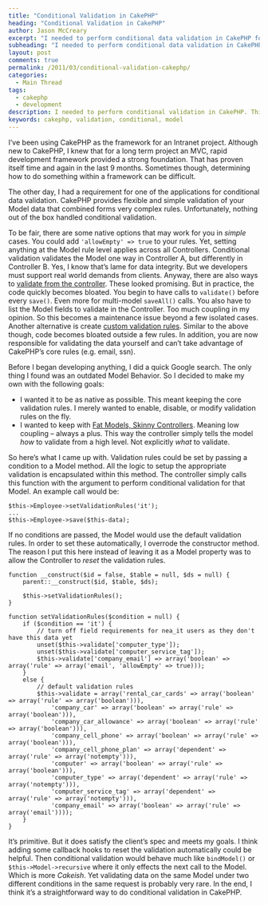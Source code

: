 ```yaml
---
title: "Conditional Validation in CakePHP"
heading: "Conditional Validation in CakePHP"
author: Jason McCreary
excerpt: "I needed to perform conditional data validation in CakePHP for a project recently. This is a review of the internal options to do so and my own approach."
subheading: "I needed to perform conditional data validation in CakePHP for a project recently. This is a review of the internal options to do so and my own approach."
layout: post
comments: true
permalink: /2011/03/conditional-validation-cakephp/
categories:
  - Main Thread
tags:
  - cakephp
  - development
description: I needed to perform conditional validation in CakePHP. This is a review of the internal options available and my own solution.
keywords: cakephp, validation, conditional, model
---
```

I&rsquo;ve been using CakePHP as the framework for an Intranet project. Although new to CakePHP, I knew that for a long term project an MVC, rapid development framework provided a strong foundation. That has proven itself time and again in the last 9 months. Sometimes though, determining how to do something within a framework can be difficult.

The other day, I had a requirement for one of the applications for conditional data validation. CakePHP provides flexible and simple validation of your Model data that combined forms very complex rules. Unfortunately, nothing out of the box handled conditional validation.

To be fair, there are some native options that may work for you in *simple* cases. You could add `'allowEmpty' => true` to your rules. Yet, setting anything at the Model rule level applies across all Controllers. Conditional validation validates the Model one way in Controller A, but differently in Controller B. Yes, I know that&rsquo;s lame for data integrity. But we developers must support real world demands from clients. Anyway, there are also ways to [validate from the controller][1]. These looked promising. But in practice, the code quickly becomes bloated. You begin to have calls to `validate()` before every `save()`. Even more for multi-model `saveAll()` calls. You also have to list the Model fields to validate in the Controller. Too much coupling in my opinion. So this becomes a maintenance issue beyond a few isolated cases. Another alternative is create [custom validation rules][2]. Similar to the above though, code becomes bloated outside a few rules. In addition, you are now responsible for validating the data yourself and can&rsquo;t take advantage of CakePHP&rsquo;s core rules (e.g. email, ssn).

Before I began developing anything, I did a quick Google search. The only thing I found was an outdated Model Behavior. So I decided to make my own with the following goals:

*   I wanted it to be as native as possible. This meant keeping the core validation rules. I merely wanted to enable, disable, or modify validation rules on the fly.
*   I wanted to keep with [Fat Models, Skinny Controllers][3]. Meaning low coupling – always a plus. This way the controller simply tells the model *how* to validate from a high level. Not explicitly *what* to validate.

So here&rsquo;s what I came up with. Validation rules could be set by passing a condition to a Model method. All the logic to setup the appropriate validation is encapsulated within this method. The controller simply calls this function with the argument to perform conditional validation for that Model. An example call would be:

    $this->Employee->setValidationRules('it');
    ...
    $this->Employee->save($this-data);
    

If no conditions are passed, the Model would use the default validation rules. In order to set these automatically, I overrode the constructor method. The reason I put this here instead of leaving it as a Model property was to allow the Controller to *reset* the validation rules.

    function __construct($id = false, $table = null, $ds = null) {
        parent::__construct($id, $table, $ds);
    
        $this->setValidationRules();
    }
    
    function setValidationRules($condition = null) {
        if ($condition == 'it') {
            // turn off field requirements for nea_it users as they don't have this data yet
            unset($this->validate['computer_type']);
            unset($this->validate['computer_service_tag']);
            $this->validate['company_email'] => array('boolean' => array('rule' => array('email', 'allowEmpty' => true)));
        }
        else {
            // default validation rules
            $this->validate = array('rental_car_cards' => array('boolean' => array('rule' => array('boolean'))),
                'company_car' => array('boolean' => array('rule' => array('boolean'))),
                'company_car_allowance' => array('boolean' => array('rule' => array('boolean'))),
                'company_cell_phone' => array('boolean' => array('rule' => array('boolean'))),
                'company_cell_phone_plan' => array('dependent' => array('rule' => array('notempty'))),
                'computer' => array('boolean' => array('rule' => array('boolean'))),
                'computer_type' => array('dependent' => array('rule' => array('notempty'))),
                'computer_service_tag' => array('dependent' => array('rule' => array('notempty'))),
                'company_email' => array('boolean' => array('rule' => array('email'))));
        }
    }
    

It&rsquo;s primitive. But it does satisfy the client&rsquo;s spec and meets my goals. I think adding some callback hooks to reset the validation automatically could be helpful. Then conditional validation would behave much like `bindModel()` or `$this->Model->recursive` where it only effects the next call to the Model. Which is more *Cakeish*. Yet validating data on the same Model under two different conditions in the same request is probably very rare. In the end, I think it&rsquo;s a straightforward way to do conditional validation in CakePHP.

 [1]: http://book.cakephp.org/view/1029/read#!/view/1182/Validating-Data-from-the-Controller
 [2]: http://book.cakephp.org/view/1029/read#!/view/1179/Custom-Validation-Rules
 [3]: http://bitfluxx.com/2008/01/23/cakephp-best-practices-fat-models-and-skinny-controllers.html
